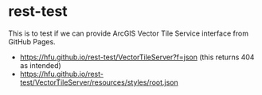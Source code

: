 # rest-test
This is to test if we can provide ArcGIS Vector Tile Service interface from GitHub Pages.
- https://hfu.github.io/rest-test/VectorTileServer?f=json (this returns 404 as intended)
- https://hfu.github.io/rest-test/VectorTileServer/resources/styles/root.json

